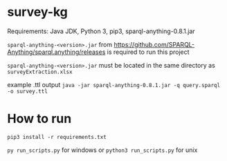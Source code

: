# survey-kg
Requirements: Java JDK, Python 3, pip3, sparql-anything-0.8.1.jar

```sparql-anything-<version>.jar``` from https://github.com/SPARQL-Anything/sparql.anything/releases is required to run this project
  
```sparql-anything-<version>.jar``` must be located in the same directory as ```surveyExtraction.xlsx```
  
example .ttl output ```java -jar sparql-anything-0.8.1.jar -q query.sparql -o survey.ttl```

# How to run
```pip3 install -r requirements.txt```

```py run_scripts.py``` for windows or ```python3 run_scripts.py``` for unix
